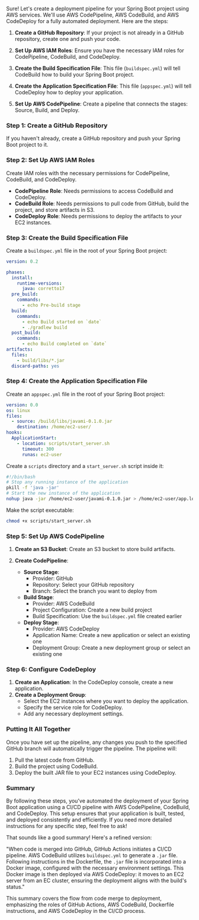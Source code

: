 Sure! Let's create a deployment pipeline for your Spring Boot project using AWS services. We'll use AWS CodePipeline, AWS CodeBuild, and AWS CodeDeploy for a fully automated deployment. Here are the steps:

1. **Create a GitHub Repository**: If your project is not already in a GitHub repository, create one and push your code.

2. **Set Up AWS IAM Roles**: Ensure you have the necessary IAM roles for CodePipeline, CodeBuild, and CodeDeploy.

3. **Create the Build Specification File**: This file (`buildspec.yml`) will tell CodeBuild how to build your Spring Boot project.

4. **Create the Application Specification File**: This file (`appspec.yml`) will tell CodeDeploy how to deploy your application.

5. **Set Up AWS CodePipeline**: Create a pipeline that connects the stages: Source, Build, and Deploy.

### Step 1: Create a GitHub Repository

If you haven't already, create a GitHub repository and push your Spring Boot project to it.

### Step 2: Set Up AWS IAM Roles

Create IAM roles with the necessary permissions for CodePipeline, CodeBuild, and CodeDeploy.

- **CodePipeline Role**: Needs permissions to access CodeBuild and CodeDeploy.
- **CodeBuild Role**: Needs permissions to pull code from GitHub, build the project, and store artifacts in S3.
- **CodeDeploy Role**: Needs permissions to deploy the artifacts to your EC2 instances.

### Step 3: Create the Build Specification File

Create a `buildspec.yml` file in the root of your Spring Boot project:

```yaml
version: 0.2

phases:
  install:
    runtime-versions:
      java: corretto17
  pre_build:
    commands:
      - echo Pre-build stage
  build:
    commands:
      - echo Build started on `date`
      - ./gradlew build
  post_build:
    commands:
      - echo Build completed on `date`
artifacts:
  files:
    - build/libs/*.jar
  discard-paths: yes
```

### Step 4: Create the Application Specification File

Create an `appspec.yml` file in the root of your Spring Boot project:

```yaml
version: 0.0
os: linux
files:
  - source: /build/libs/javami-0.1.0.jar
    destination: /home/ec2-user/
hooks:
  ApplicationStart:
    - location: scripts/start_server.sh
      timeout: 300
      runas: ec2-user
```

Create a `scripts` directory and a `start_server.sh` script inside it:

```bash
#!/bin/bash
# Stop any running instance of the application
pkill -f 'java -jar'
# Start the new instance of the application
nohup java -jar /home/ec2-user/javami-0.1.0.jar > /home/ec2-user/app.log 2>&1 &
```

Make the script executable:

```bash
chmod +x scripts/start_server.sh
```

### Step 5: Set Up AWS CodePipeline

1. **Create an S3 Bucket**: Create an S3 bucket to store build artifacts.

2. **Create CodePipeline**:
   - **Source Stage**:
     - Provider: GitHub
     - Repository: Select your GitHub repository
     - Branch: Select the branch you want to deploy from
   - **Build Stage**:
     - Provider: AWS CodeBuild
     - Project Configuration: Create a new build project
     - Build Specification: Use the `buildspec.yml` file created earlier
   - **Deploy Stage**:
     - Provider: AWS CodeDeploy
     - Application Name: Create a new application or select an existing one
     - Deployment Group: Create a new deployment group or select an existing one

### Step 6: Configure CodeDeploy

1. **Create an Application**: In the CodeDeploy console, create a new application.
2. **Create a Deployment Group**:
   - Select the EC2 instances where you want to deploy the application.
   - Specify the service role for CodeDeploy.
   - Add any necessary deployment settings.

### Putting It All Together

Once you have set up the pipeline, any changes you push to the specified GitHub branch will automatically trigger the pipeline. The pipeline will:

1. Pull the latest code from GitHub.
2. Build the project using CodeBuild.
3. Deploy the built JAR file to your EC2 instances using CodeDeploy.

### Summary

By following these steps, you've automated the deployment of your Spring Boot application using a CI/CD pipeline with AWS CodePipeline, CodeBuild, and CodeDeploy. This setup ensures that your application is built, tested, and deployed consistently and efficiently. If you need more detailed instructions for any specific step, feel free to ask!



That sounds like a good summary! Here's a refined version:

"When code is merged into GitHub, GitHub Actions initiates a CI/CD pipeline. AWS CodeBuild utilizes `buildspec.yml` to generate a `.jar` file. Following instructions in the Dockerfile, the `.jar` file is incorporated into a Docker image, configured with the necessary environment settings. This Docker image is then deployed via AWS CodeDeploy: it moves to an EC2 server from an EC cluster, ensuring the deployment aligns with the build's status."

This summary covers the flow from code merge to deployment, emphasizing the roles of GitHub Actions, AWS CodeBuild, Dockerfile instructions, and AWS CodeDeploy in the CI/CD process.